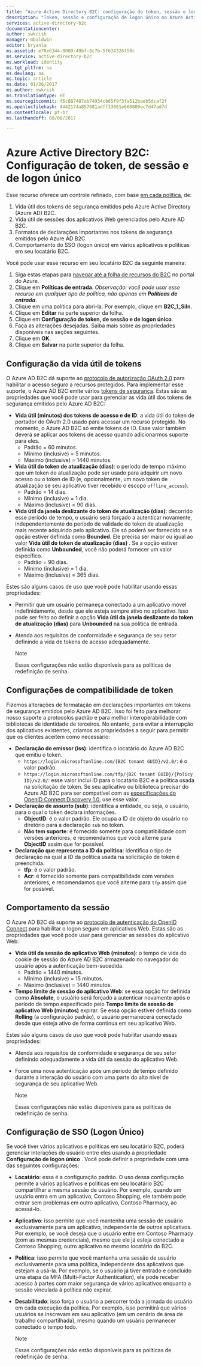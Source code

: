 ```yaml
---
title: "Azure Active Directory B2C: configuração do token, sessão e logon único | Microsoft Docs"
description: "Token, sessão e configuração de logon único no Azure Active Directory B2C"
services: active-directory-b2c
documentationcenter: 
author: swkrish
manager: mbaldwin
editor: bryanla
ms.assetid: e78e6344-0089-49bf-8c7b-5f634326f58c
ms.service: active-directory-b2c
ms.workload: identity
ms.tgt_pltfrm: na
ms.devlang: na
ms.topic: article
ms.date: 01/26/2017
ms.author: swkrish
ms.translationtype: HT
ms.sourcegitcommit: f5c887487ab74934cb65f9f3fa512baeb5dcaf2f
ms.openlocfilehash: 4442174a857681adff33001e660809ec7d47ad7d
ms.contentlocale: pt-br
ms.lasthandoff: 08/08/2017

---
```

# <a name="azure-active-directory-b2c-token-session-and-single-sign-on-configuration"></a>Azure Active Directory B2C: Configuração de token, de sessão e de logon único
Esse recurso oferece um controle refinado, com base [em cada política](active-directory-b2c-reference-policies.md), de:

1. Vida útil dos tokens de segurança emitidos pelo Azure Active Directory (Azure AD) B2C.
2. Vida útil de sessões dos aplicativos Web gerenciados pelo Azure AD B2C.
3. Formatos de declarações importantes nos tokens de segurança emitidos pelo Azure AD B2C.
4. Comportamento do SSO (logon único) em vários aplicativos e políticas em seu locatário B2C.

Você pode usar esse recurso em seu locatário B2C da seguinte maneira:

1. Siga estas etapas para [navegar até a folha de recursos do B2C](active-directory-b2c-app-registration.md#navigate-to-b2c-settings) no portal do Azure.
2. Clique em **Políticas de entrada**. *Observação: você pode usar esse recurso em qualquer tipo de política, não apenas em **Políticas de entrada***.
3. Clique em uma política para abri-la. Por exemplo, clique em **B2C_1_SiIn**.
4. Clique em **Editar** na parte superior da folha.
5. Clique em **Configuração de token, de sessão e de logon único**.
6. Faça as alterações desejadas. Saiba mais sobre as propriedades disponíveis nas seções seguintes.
7. Clique em **OK**.
8. Clique em **Salvar** na parte superior da folha.

## <a name="token-lifetimes-configuration"></a>Configuração da vida útil de tokens
O Azure AD B2C dá suporte ao [protocolo de autorização OAuth 2.0](active-directory-b2c-reference-protocols.md) para habilitar o acesso seguro a recursos protegidos. Para implementar esse suporte, o Azure AD B2C emite vários [tokens de segurança](active-directory-b2c-reference-tokens.md). Estas são as propriedades que você pode usar para gerenciar as vida útil dos tokens de segurança emitidos pelo Azure AD B2C:

* **Vida útil (minutos) dos tokens de acesso e de ID**: a vida útil do token de portador do OAuth 2.0 usado para acessar um recurso protegido. No momento, o Azure AD B2C só emite tokens de ID. Esse valor também deverá se aplicar aos tokens de acesso quando adicionarmos suporte para eles.
  * Padrão = 60 minutos.
  * Mínimo (inclusive) = 5 minutos.
  * Máximo (inclusive) = 1440 minutos.
* **Vida útil do token de atualização (dias)**: o período de tempo máximo que um token de atualização pode ser usado para adquirir um novo acesso ou o token de ID (e, opcionalmente, um novo token de atualização se seu aplicativo tiver recebido o escopo `offline_access`).
  * Padrão = 14 dias.
  * Mínimo (inclusive) = 1 dia.
  * Máximo (inclusive) = 90 dias.
* **Vida útil da janela deslizante do token de atualização (dias)**: decorrido esse período de tempo, o usuário será forçado a autenticar novamente, independentemente do período de validade do token de atualização mais recente adquirido pelo aplicativo. Ele só poderá ser fornecido se a opção estiver definida como **Bounded**. Ele precisa ser maior ou igual ao valor **Vida útil do token de atualização (dias)** . Se a opção estiver definida como **Unbounded**, você não poderá fornecer um valor específico.
  * Padrão = 90 dias.
  * Mínimo (inclusive) = 1 dia.
  * Máximo (inclusive) = 365 dias.

Estes são alguns casos de uso que você pode habilitar usando essas propriedades:

* Permitir que um usuário permaneça conectado a um aplicativo móvel indefinidamente, desde que ele esteja sempre ativo no aplicativo. Isso pode ser feito ao definir a opção **Vida útil da janela deslizante do token de atualização (dias)** para **Unbounded** na sua política de entrada.
* Atenda aos requisitos de conformidade e segurança de seu setor definindo a vida de tokens de acesso adequadamente.

    > [!NOTE]
    > Essas configurações não estão disponíveis para as políticas de redefinição de senha.
    > 
    > 

## <a name="token-compatibility-settings"></a>Configurações de compatibilidade de token
Fizemos alterações de formatação em declarações importantes em tokens de segurança emitidos pelo Azure AD B2C. Isso foi feito para melhorar nosso suporte a protocolos padrão e para melhor interoperabilidade com bibliotecas de identidade de terceiros. No entanto, para evitar a interrupção dos aplicativos existentes, criamos as propriedades a seguir para permitir que os clientes aceitem como necessário:

* **Declaração do emissor (iss)**: identifica o locatário do Azure AD B2C que emitiu o token.
  * `https://login.microsoftonline.com/{B2C tenant GUID}/v2.0/`: é o valor padrão.
  * `https://login.microsoftonline.com/tfp/{B2C tenant GUID}/{Policy ID}/v2.0/`: esse valor inclui ID para o locatário B2C e a política usada na solicitação de token. Se seu aplicativo ou biblioteca precisar do Azure AD B2C para ser compatível com as [especificações do OpenID Connect Discovery 1.0](http://openid.net/specs/openid-connect-discovery-1_0.html), use esse valor.
* **Declaração de assunto (sub)**: identifica a entidade, ou seja, o usuário, para o qual o token declara informações.
  * **ObjectID**: é o valor padrão. Ele ocupa a ID de objeto do usuário no diretório para a declaração `sub` no token.
  * **Não tem suporte**: é fornecido somente para compatibilidade com versões anteriores, e recomendamos que você alterne para **ObjectID** assim que for possível.
* **Declaração que representa a ID da política**: identifica o tipo de declaração na qual a ID da política usada na solicitação de token é preenchida.
  * **tfp**: é o valor padrão.
  * **Acr**: é fornecido somente para compatibilidade com versões anteriores, e recomendamos que você alterne para `tfp` assim que for possível.

## <a name="session-behavior"></a>Comportamento da sessão
O Azure AD B2C dá suporte ao [protocolo de autenticação do OpenID Connect](active-directory-b2c-reference-oidc.md) para habilitar o logon seguro em aplicativos Web. Estas são as propriedades que você pode usar para gerenciar as sessões do aplicativo Web:

* **Vida útil da sessão do aplicativo Web (minutos)**: o tempo de vida do cookie de sessão do Azure AD B2C armazenado no navegador do usuário após a autenticação bem-sucedida.
  * Padrão = 1440 minutos.
  * Mínimo (inclusive) = 15 minutos.
  * Máximo (inclusive) = 1440 minutos.
* **Tempo limite de sessão do aplicativo Web**: se essa opção for definida como **Absolute**, o usuário será forçado a autenticar novamente após o período de tempo especificado pelo **Tempo limite de sessão de aplicativo Web (minutos)** expirar. Se essa opção estiver definida como **Rolling** (a configuração padrão), o usuário permanecerá conectado desde que esteja ativo de forma contínua em seu aplicativo Web.

Estes são alguns casos de uso que você pode habilitar usando essas propriedades:

* Atenda aos requisitos de conformidade e segurança de seu setor definindo adequadamente a vida útil da sessão do aplicativo Web.
* Force uma nova autenticação após um período de tempo definido durante a interação do usuário com uma parte do alto nível de segurança de seu aplicativo Web. 

    > [!NOTE]
    > Essas configurações não estão disponíveis para as políticas de redefinição de senha.
    > 
    > 

## <a name="single-sign-on-sso-configuration"></a>Configuração de SSO (Logon Único)
Se você tiver vários aplicativos e políticas em seu locatário B2C, poderá gerenciar interações do usuário entre eles usando a propriedade **Configuração de logon único** . Você pode definir a propriedade com uma das seguintes configurações:

* **Locatário**: essa é a configuração padrão. O uso dessa configuração permite a vários aplicativos e políticas em seu locatário B2C compartilhar a mesma sessão de usuário. Por exemplo, quando um usuário entra em um aplicativo, Contoso Shopping, ele também pode entrar sem problemas em outro aplicativo, Contoso Pharmacy, ao acessá-lo.
* **Aplicativo**: isso permite que você mantenha uma sessão de usuário exclusivamente para um aplicativo, independente de outros aplicativos. Por exemplo, se você deseja que o usuário entre em Contoso Pharmacy (com as mesmas credenciais), mesmo que ele já esteja conectado a Contoso Shopping, outro aplicativo no mesmo locatário do B2C. 
* **Política**: isso permite que você mantenha uma sessão de usuário exclusivamente para uma política, independente dos aplicativos que estejam a usá-la. Por exemplo, se o usuário já tiver entrado e concluído uma etapa da MFA (Multi-Factor Authentication), ele pode receber acesso à partes com maior segurança de vários aplicativos enquanto a sessão vinculada à política não expirar.
* **Desabilitado**: isso força o usuário a percorrer toda a jornada do usuário em cada execução da política. Por exemplo, isso permitirá que vários usuários se inscrevam em seu aplicativo (em um cenário de área de trabalho compartilhada), mesmo quando um usuário permanecer conectado o tempo todo.

    > [!NOTE]
    > Essas configurações não estão disponíveis para as políticas de redefinição de senha.
    > 
    > 


